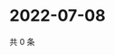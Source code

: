 # 2022-07-08

共 0 条

<!-- BEGIN WEIBO -->
<!-- 最后更新时间 Fri Jul 08 2022 12:39:08 GMT+0800 (China Standard Time) -->

<!-- END WEIBO -->
